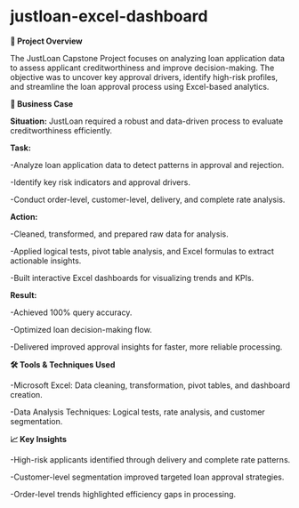 # justloan-excel-dashboard

**📌 Project Overview**

The JustLoan Capstone Project focuses on analyzing loan application data to assess applicant creditworthiness and improve decision-making. The objective was to uncover key approval drivers, identify high-risk profiles, and streamline the loan approval process using Excel-based analytics.

**🎯 Business Case**

**Situation:**
JustLoan required a robust and data-driven process to evaluate creditworthiness efficiently.

**Task:**

-Analyze loan application data to detect patterns in approval and rejection.

-Identify key risk indicators and approval drivers.

-Conduct order-level, customer-level, delivery, and complete rate analysis.

**Action:**

-Cleaned, transformed, and prepared raw data for analysis.

-Applied logical tests, pivot table analysis, and Excel formulas to extract actionable insights.

-Built interactive Excel dashboards for visualizing trends and KPIs.

**Result:**

-Achieved 100% query accuracy.

-Optimized loan decision-making flow.

-Delivered improved approval insights for faster, more reliable processing.

**🛠 Tools & Techniques Used**

-Microsoft Excel: Data cleaning, transformation, pivot tables, and dashboard creation.

-Data Analysis Techniques: Logical tests, rate analysis, and customer segmentation.

**📈 Key Insights**

-High-risk applicants identified through delivery and complete rate patterns.

-Customer-level segmentation improved targeted loan approval strategies.

-Order-level trends highlighted efficiency gaps in processing.
